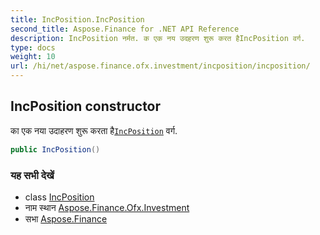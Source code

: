 ```yaml
---
title: IncPosition.IncPosition
second_title: Aspose.Finance for .NET API Reference
description: IncPosition नर्मत. क एक नय उदहरण शुरू करत हैIncPosition वर्ग.
type: docs
weight: 10
url: /hi/net/aspose.finance.ofx.investment/incposition/incposition/
---
```

## IncPosition constructor

का एक नया उदाहरण शुरू करता है[`IncPosition`](../) वर्ग.

```csharp
public IncPosition()
```

### यह सभी देखें

* class [IncPosition](../)
* नाम स्थान [Aspose.Finance.Ofx.Investment](../../incposition/)
* सभा [Aspose.Finance](../../../)



